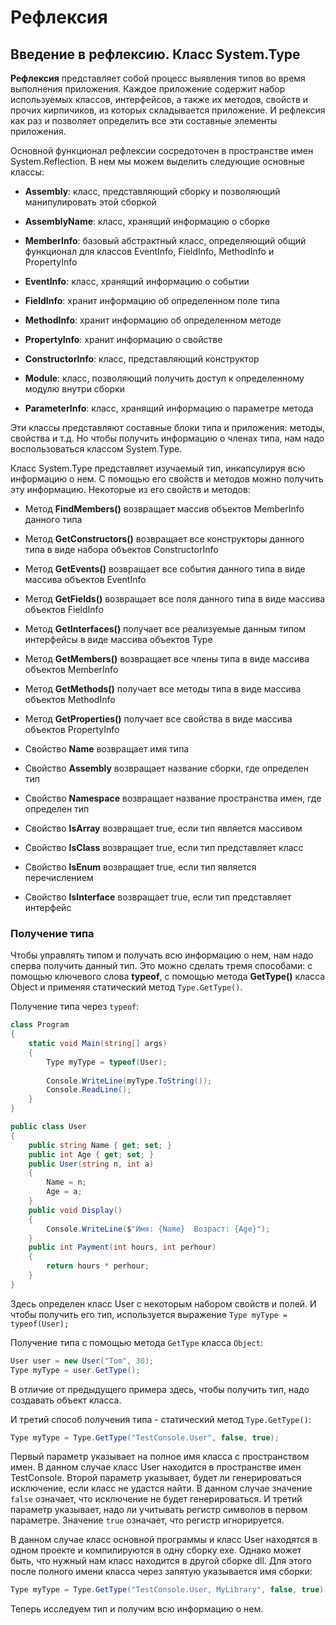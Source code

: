 # Рефлексия

## Введение в рефлексию. Класс System.Type

**Рефлексия** представляет собой процесс выявления типов во время выполнения приложения. Каждое приложение содержит 
набор используемых классов, интерфейсов, а также их методов, свойств и прочих кирпичиков, из которых складывается приложение. И рефлексия 
как раз и позволяет определить все эти составные элементы приложения.

Основной функционал рефлексии сосредоточен в пространстве имен System.Reflection. В нем мы можем выделить следующие основные классы:

- **Assembly**: класс, представляющий сборку и позволяющий манипулировать этой сборкой

- **AssemblyName**: класс, хранящий информацию о сборке

- **MemberInfo**: базовый абстрактный класс, определяющий общий функционал для классов EventInfo, FieldInfo, 
MethodInfo и PropertyInfo

- **EventInfo**: класс, хранящий информацию о событии

- **FieldInfo**: хранит информацию об определенном поле типа

- **MethodInfo**: хранит информацию об определенном методе

- **PropertyInfo**: хранит информацию о свойстве

- **ConstructorInfo**: класс, представляющий конструктор

- **Module**: класс, позволяющий получить доступ к определенному модулю внутри сборки

- **ParameterInfo**: класс, хранящий информацию о параметре метода

Эти классы представляют составные блоки типа и приложения: методы, свойства и т.д. Но чтобы получить информацию о членах типа, нам надо 
воспользоваться классом System.Type.

Класс System.Type представляет изучаемый тип, инкапсулируя всю информацию о нем. С помощью его свойств и методов можно получить эту информацию. 
Некоторые из его свойств и методов:

- Метод **FindMembers()** возвращает массив объектов MemberInfo данного типа

- Метод **GetConstructors()** возвращает все конструкторы данного типа в виде набора объектов ConstructorInfo

- Метод **GetEvents()** возвращает все события данного типа в виде массива объектов EventInfo

- Метод **GetFields()** возвращает все поля данного типа в виде массива объектов FieldInfo

- Метод **GetInterfaces()** получает все реализуемые данным типом интерфейсы в виде массива объектов Type

- Метод **GetMembers()** возвращает все члены типа в виде массива объектов MemberInfo

- Метод **GetMethods()** получает все методы типа в виде массива объектов MethodInfo

- Метод **GetProperties()** получает все свойства в виде массива объектов PropertyInfo

- Свойство **Name** возвращает имя типа

- Свойство **Assembly** возвращает название сборки, где определен тип

- Свойство **Namespace** возвращает название пространства имен, где определен тип

- Свойство **IsArray** возвращает true, если тип является массивом

- Свойство **IsClass** возвращает true, если тип представляет класс

- Свойство **IsEnum** возвращает true, если тип является перечислением

- Свойство **IsInterface** возвращает true, если тип представляет интерфейс

### Получение типа

Чтобы управлять типом и получать всю информацию о нем, нам надо сперва получить данный тип. Это можно сделать тремя способами: с помощью ключевого 
слова **typeof**, с помощью метода **GetType()** класса Object и применяя статический метод `Type.GetType()`.

Получение типа через `typeof`:

```cs
class Program
{
    static void Main(string[] args)
    {
        Type myType = typeof(User);
        
        Console.WriteLine(myType.ToString());
        Console.ReadLine();
    }
}

public class User
{
    public string Name { get; set; }
    public int Age { get; set; }
    public User(string n, int a)
    {
        Name = n;
        Age = a;
    }
    public void Display()
    {
        Console.WriteLine($"Имя: {Name}  Возраст: {Age}");
    }
    public int Payment(int hours, int perhour)
    {
        return hours * perhour;
    }
}
```

Здесь определен класс User с некоторым набором свойств и полей. И чтобы получить его тип, используется выражение `Type myType = typeof(User);`

Получение типа с помощью метода `GetType` класса `Object`:

```cs
User user = new User("Tom", 30);
Type myType = user.GetType();
```

В отличие от предыдущего примера здесь, чтобы получить тип, надо создавать объект класса.

И третий способ получения типа - статический метод `Type.GetType()`:

```cs
Type myType = Type.GetType("TestConsole.User", false, true);
```

Первый параметр указывает на полное имя класса с пространством имен. В данном случае класс User находится в пространстве имен TestConsole. 
Второй параметр указывает, будет ли генерироваться исключение, если класс не удастся найти. В данном случае значение `false` означает, 
что исключение не будет генерироваться. И третий параметр указывает, надо ли учитывать регистр символов в первом параметре. Значение `true` 
означает, что регистр игнорируется.

В данном случае класс основной программы и класс User находятся в одном проекте и компилируются в одну сборку exe. Однако может быть, что 
нужный нам класс находится в другой сборке dll. Для этого после полного имени класса через запятую указывается имя сборки:

```cs
Type myType = Type.GetType("TestConsole.User, MyLibrary", false, true);
```

Теперь исследуем тип и получим всю информацию о нем.

